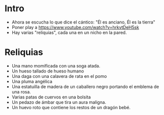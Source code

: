 # Intro
- Ahora se escucha lo que dice el cántico: "Él es anciano, Él es la tierra"
- Poner play a https://www.youtube.com/watch?v=hrkvtDeH5sk
- Hay varias "reliquias", cada una en un nicho en la pared.

# Reliquias
- Una mano momificada con una soga atada.
- Un hueso tallado de hueso humano
- Una daga con una calavera de rata en el pomo
- Una pluma angélica
- Una estatuilla de madera de un caballero negro portando el emblema de una rosa.
- Varias patas de cuervos en una bolsita
- Un pedazo de ámbar que tira un aura maligna.
- Un huevo roto que contiene los restos de un dragón bebé.